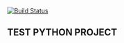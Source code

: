 [![Build Status](https://travis-ci.org/unain/pycrawl.svg?branch=master)](https://travis-ci.org/unain/pycrawl)
## TEST PYTHON PROJECT
